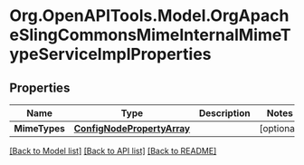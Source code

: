 # Org.OpenAPITools.Model.OrgApacheSlingCommonsMimeInternalMimeTypeServiceImplProperties
## Properties

Name | Type | Description | Notes
------------ | ------------- | ------------- | -------------
**MimeTypes** | [**ConfigNodePropertyArray**](ConfigNodePropertyArray.md) |  | [optional] 

[[Back to Model list]](../README.md#documentation-for-models) [[Back to API list]](../README.md#documentation-for-api-endpoints) [[Back to README]](../README.md)

